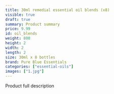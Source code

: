 ```yaml
---
title: 30ml remedial essential oil blends (x8)
visible: true
draft: true
summary: Product summary
price: 9.99
id: oil_blends
weight: 800
height: 2
width: 2
length: 2
size: 30ml x 8 bottles
brand: Pure Blue Essentials
categories: ["essential-oils"]
images: ["1.jpg"]
---
```

Product full description
